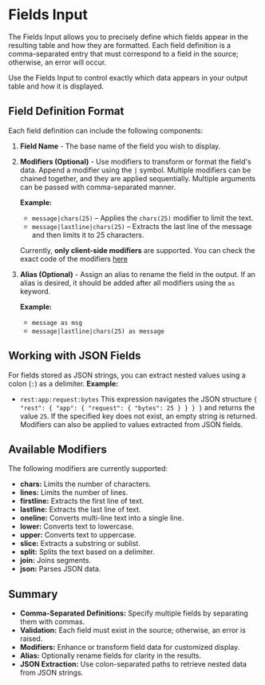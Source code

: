 # Fields Input

The Fields Input allows you to precisely define which fields appear in the resulting table and how they are formatted. Each field definition is a comma-separated entry that must correspond to a field in the source; otherwise, an error will occur.

Use the Fields Input to control exactly which data appears in your output table and how it is displayed.

## Field Definition Format

Each field definition can include the following components:

1. **Field Name** - The base name of the field you wish to display.

2. **Modifiers (Optional)** - Use modifiers to transform or format the field's data. Append a modifier using the `|` symbol. Multiple modifiers can be chained together, and they are applied sequentially. Multiple arguments can be passed with comma-separated manner.

   **Example:**
   - `message|chars(25)` – Applies the `chars(25)` modifier to limit the text.
   - `message|lastline|chars(25)` – Extracts the last line of the message and then limits it to 25 characters.

    Currently, **only client-side modifiers** are supported. You can check the exact code of the modifiers [here](https://github.com/iamtelescope/telescope/blob/main/ui/src/utils/modifiers.js)

3. **Alias (Optional)** - Assign an alias to rename the field in the output. If an alias is desired, it should be added after all modifiers using the `as` keyword.

   **Example:**
   - `message as msg`
   - `message|lastline|chars(25) as message`

## Working with JSON Fields

For fields stored as JSON strings, you can extract nested values using a colon (`:`) as a delimiter.
**Example:**
- `rest:app:request:bytes`
  This expression navigates the JSON structure `{ "rest": { "app": { "request": { "bytes": 25 } } } }` and returns the value `25`.
If the specified key does not exist, an empty string is returned. Modifiers can also be applied to values extracted from JSON fields.

## Available Modifiers

The following modifiers are currently supported:

- **chars:** Limits the number of characters.
- **lines:** Limits the number of lines.
- **firstline:** Extracts the first line of text.
- **lastline:** Extracts the last line of text.
- **oneline:** Converts multi-line text into a single line.
- **lower:** Converts text to lowercase.
- **upper:** Converts text to uppercase.
- **slice:** Extracts a substring or sublist.
- **split:** Splits the text based on a delimiter.
- **join:** Joins segments.
- **json:** Parses JSON data.

## Summary

- **Comma-Separated Definitions:** Specify multiple fields by separating them with commas.
- **Validation:** Each field must exist in the source; otherwise, an error is raised.
- **Modifiers:** Enhance or transform field data for customized display.
- **Alias:** Optionally rename fields for clarity in the results.
- **JSON Extraction:** Use colon-separated paths to retrieve nested data from JSON strings.
